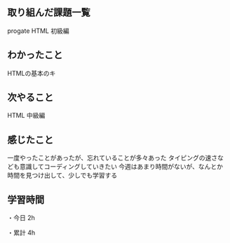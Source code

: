 ## 取り組んだ課題一覧
progate HTML 初級編

## わかったこと
HTMLの基本のキ

## 次やること
HTML 中級編

## 感じたこと
一度やったことがあったが、忘れていることが多々あった
タイピングの速さなども意識してコーディングしていきたい
今週はあまり時間がないが、なんとか時間を見つけ出して、少しでも学習する

## 学習時間
・今日 2h

・累計 4h
